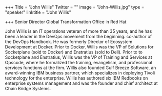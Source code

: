﻿+++
Title = "John Willis"
Twitter = ""
image = "John-Willis.jpg"
type = "speaker"
linktitle = "John Willis"

+++
Senior Director Global Transformation Office in Red Hat

John Willis is an IT operations veteran of more than 35 years, and he has been a leader in the DevOps movement from the beginning. co-author of the DevOps Handbook.  He was formerly Director of Ecosystem Development at Docker. Prior to Docker, Willis was the VP of Solutions for Socketplane (sold to Docker) and Enstratius (sold to Dell). Prior to to Socketplane and Enstratius, Willis was the VP of Training and Services at Opscode, where he formalized the training, evangelism, and professional services functions at the firm. Willis also founded Gulf Breeze Software, an award-winning IBM business partner, which specializes in deploying Tivoli technology for the enterprise. Willis has authored six IBM Redbooks on enterprise systems management and was the founder and chief architect at Chain Bridge Systems. 
